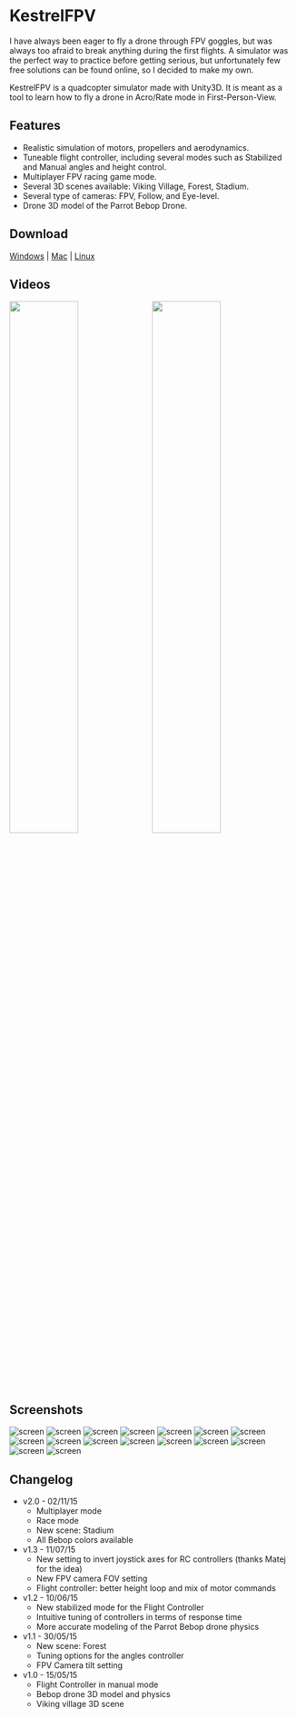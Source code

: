 # KestrelFPV

I have always been eager to fly a drone through FPV goggles, but was always too afraid to break anything during the first flights. A simulator was the perfect way to practice before getting serious, but unfortunately few free solutions can be found online, so I decided to make my own.

KestrelFPV is a quadcopter simulator made with Unity3D. It is meant as a tool to learn how to fly a drone in Acro/Rate mode in First-Person-View.

## Features

* Realistic simulation of motors, propellers and aerodynamics.
* Tuneable flight controller, including several modes such as Stabilized and Manual angles and height control.
* Multiplayer FPV racing game mode.
* Several 3D scenes available: Viking Village, Forest, Stadium.
* Several type of cameras: FPV, Follow, and Eye-level.
* Drone 3D model of the Parrot Bebop Drone.

## Download

[Windows](http://www.edouardleurent.com/binaries/KestrelFPV_Setup.exe) | [Mac](http://www.edouardleurent.com/binaries/KestrelFPV_Mac.zip) | [Linux](http://www.edouardleurent.com/binaries/KestrelFPV_Linux_x86_64.zip)

## Videos

[<img src="https://img.youtube.com/vi/_LcuGavAAT0/maxresdefault.jpg" width="49%">](https://youtu.be/_LcuGavAAT0)
[<img src="https://img.youtube.com/vi/zd0BOGAvVrY/maxresdefault.jpg" width="49%">](https://youtu.be/zd0BOGAvVrY)

## Screenshots

![screen](http://www.edouardleurent.com/project/kestrel-fpv/gallery/screen_01.jpg)
![screen](http://www.edouardleurent.com/project/kestrel-fpv/gallery/screen_02.jpg)
![screen](http://www.edouardleurent.com/project/kestrel-fpv/gallery/screen_03.jpg)
![screen](http://www.edouardleurent.com/project/kestrel-fpv/gallery/screen_04.jpg)
![screen](http://www.edouardleurent.com/project/kestrel-fpv/gallery/screen_05.jpg)
![screen](http://www.edouardleurent.com/project/kestrel-fpv/gallery/screen_06.jpg)
![screen](http://www.edouardleurent.com/project/kestrel-fpv/gallery/screen_07.jpg)
![screen](http://www.edouardleurent.com/project/kestrel-fpv/gallery/screen_08.jpg)
![screen](http://www.edouardleurent.com/project/kestrel-fpv/gallery/screen_09.jpg)
![screen](http://www.edouardleurent.com/project/kestrel-fpv/gallery/screen_10.jpg)
![screen](http://www.edouardleurent.com/project/kestrel-fpv/gallery/screen_11.jpg)
![screen](http://www.edouardleurent.com/project/kestrel-fpv/gallery/screen_12.jpg)
![screen](http://www.edouardleurent.com/project/kestrel-fpv/gallery/screen_13.jpg)
![screen](http://www.edouardleurent.com/project/kestrel-fpv/gallery/screen_14.jpg)
![screen](http://www.edouardleurent.com/project/kestrel-fpv/gallery/screen_15.jpg)
![screen](http://www.edouardleurent.com/project/kestrel-fpv/gallery/screen_16.jpg)

## Changelog
* v2.0 - 02/11/15
  * Multiplayer mode
  * Race mode
  * New scene: Stadium
  * All Bebop colors available
* v1.3 - 11/07/15
  * New setting to invert joystick axes for RC controllers (thanks Matej for the idea)
  * New FPV camera FOV setting
  * Flight controller: better height loop and mix of motor commands
* v1.2 - 10/06/15
  * New stabilized mode for the Flight Controller
  * Intuitive tuning of controllers in terms of response time
   * More accurate modeling of the Parrot Bebop drone physics
* v1.1 - 30/05/15
  * New scene: Forest
  * Tuning options for the angles controller
  * FPV Camera tilt setting
* v1.0 - 15/05/15
  * Flight Controller in manual mode
  * Bebop drone 3D model and physics
  * Viking village 3D scene
